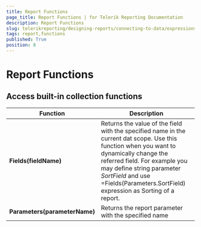 ```yaml
---
title: Report Functions
page_title: Report Functions | for Telerik Reporting Documentation
description: Report Functions
slug: telerikreporting/designing-reports/connecting-to-data/expressions/expressions-reference/functions/report-functions
tags: report,functions
published: True
position: 8
---
```

<style>
table th:first-of-type {
    width: 25%;
}
table th:nth-of-type(2) {
    width: 75%;
}
</style>

# Report Functions

## Access built-in collection functions

| Function | Description |
| ------ | ------ |
| __Fields(fieldName)__ |Returns the value of the field with the specified name in the current dat scope. Use this function when you want to dynamically change the referred field. For example you may define string parameter _SortField_ and use<br/> =Fields(Parameters.SortField) <br/>expression as Sorting of a report.|
| __Parameters(parameterName)__ |Returns the report parameter with the specified name|
